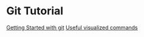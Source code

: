 # Git Tutorial

[Getting Started with git](https://youtu.be/UD7PV8auGLg)
[Useful visualized commands](https://dev.to/lydiahallie/cs-visualized-useful-git-commands-37p1)
